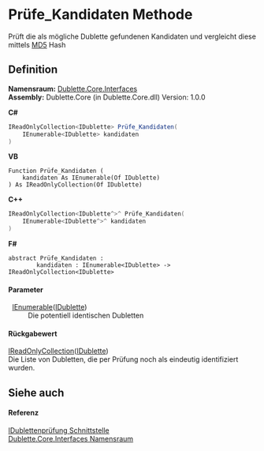 # Prüfe_Kandidaten Methode


Prüft die als mögliche Dublette gefundenen Kandidaten und vergleicht diese mittels <a href="https://learn.microsoft.com/dotnet/api/system.security.cryptography.md5" target="_blank" rel="noopener noreferrer">MD5</a> Hash



## Definition
**Namensraum:** <a href="N_Dublette_Core_Interfaces">Dublette.Core.Interfaces</a>  
**Assembly:** Dublette.Core (in Dublette.Core.dll) Version: 1.0.0

**C#**
``` C#
IReadOnlyCollection<IDublette> Prüfe_Kandidaten(
	IEnumerable<IDublette> kandidaten
)
```
**VB**
``` VB
Function Prüfe_Kandidaten ( 
	kandidaten As IEnumerable(Of IDublette)
) As IReadOnlyCollection(Of IDublette)
```
**C++**
``` C++
IReadOnlyCollection<IDublette^>^ Prüfe_Kandidaten(
	IEnumerable<IDublette^>^ kandidaten
)
```
**F#**
``` F#
abstract Prüfe_Kandidaten : 
        kandidaten : IEnumerable<IDublette> -> IReadOnlyCollection<IDublette> 
```



#### Parameter
<dl><dt>  <a href="https://learn.microsoft.com/dotnet/api/system.collections.generic.ienumerable-1" target="_blank" rel="noopener noreferrer">IEnumerable</a>(<a href="T_Dublette_Core_Interfaces_IDublette">IDublette</a>)</dt><dd>Die potentiell identischen Dubletten</dd></dl>

#### Rückgabewert
<a href="https://learn.microsoft.com/dotnet/api/system.collections.generic.ireadonlycollection-1" target="_blank" rel="noopener noreferrer">IReadOnlyCollection</a>(<a href="T_Dublette_Core_Interfaces_IDublette">IDublette</a>)  
Die Liste von Dubletten, die per Prüfung noch als eindeutig identifiziert wurden.

## Siehe auch


#### Referenz
<a href="T_Dublette_Core_Interfaces_IDublettenprüfung">IDublettenprüfung Schnittstelle</a>  
<a href="N_Dublette_Core_Interfaces">Dublette.Core.Interfaces Namensraum</a>  
